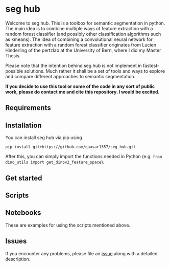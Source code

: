 # seg hub

Welcome to seg hub. This is a toolbox for semantic segmentation in python. The main idea is to combine multiple ways of feature extraction with a random forest classifier (and possibly other classification algorithms such as kmeans). The idea of combining a convolutional neural network for feature extraction with a random forest classifier originates from Lucien Hinderling of the pertzlab at the University of Bern, where I did my Master Thesis.

Please note that the intention behind seg hub is not implement in fastest-possible solutions. Much rather it shall be a set of tools and ways to explore and compare different approaches to semantic segmentation.

**If you decide to use this tool or some of the code in any sort of public work, please do contact me and cite this repository. I would be excited.**

## Requirements

## Installation
You can install seg hub via pip using

    pip install git+https://github.com/quasar1357/seg_hub.git

After this, you can simply import the functions needed in Python (e.g. `from dino_utils import get_dinov2_feature_space`).

## Get started


## Scripts


## Notebooks
These are examples for using the scripts mentioned above.

## Issues
If you encounter any problems, please file an [issue](https://github.com/quasar1357/seg_hub/issues) along with a detailed description.
